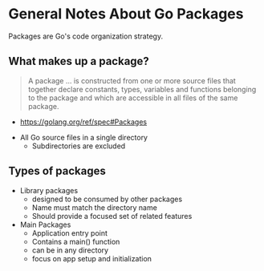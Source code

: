 # General Notes About Go Packages

Packages are Go's code organization strategy.

## What makes up a package?

>A package ... is constructed from one or more source files that together declare constants, types, variables and functions belonging to the package and which are accessible in all files of the same package.

- https://golang.org/ref/spec#Packages

* All Go source files in a single directory
  * Subdirectories are excluded

## Types of packages

* Library packages
  * designed to be consumed by other packages
  * Name must match the directory name
  * Should provide a focused set of related features
* Main Packages
  * Application entry point
  * Contains a main() function
  * can be in any directory
  * focus on app setup and initialization